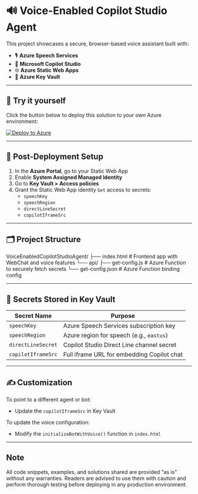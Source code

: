 # 🔊 Voice-Enabled Copilot Studio Agent

This project showcases a secure, browser-based voice assistant built with:

- 🎙️ **Azure Speech Services**
- 🤖 **Microsoft Copilot Studio**
- 🌐 **Azure Static Web Apps**
- 🔐 **Azure Key Vault**

---

## 🚀 Try it yourself

Click the button below to deploy this solution to your own Azure environment:

[![Deploy to Azure](https://aka.ms/deploytoazurebutton)](https://portal.azure.com/#create/Microsoft.Template/uri/https%3A%2F%2Fraw.githubusercontent.com%2Fgiridharchowhan%2FVoiceEnabledCopilotStudioAgent%2Fmain%2Fazuredeploy.json)

---

## 🔧 Post-Deployment Setup

1. In the **Azure Portal**, go to your Static Web App
2. Enable **System Assigned Managed Identity**
3. Go to **Key Vault > Access policies**
4. Grant the Static Web App identity `Get` access to secrets:
   - `speechKey`
   - `speechRegion`
   - `directLineSecret`
   - `copilotIframeSrc`

---

## 🗂️ Project Structure
VoiceEnabledCopilotStudioAgent/
├── index.html # Frontend app with WebChat and voice features
└── api/
├── get-config.js # Azure Function to securely fetch secrets
└── get-config.json # Azure Function binding config

---

## 🔐 Secrets Stored in Key Vault

| Secret Name         | Purpose                                   |
|---------------------|--------------------------------------------|
| `speechKey`         | Azure Speech Services subscription key     |
| `speechRegion`      | Azure region for speech (e.g., `eastus`)   |
| `directLineSecret`  | Copilot Studio Direct Line channel secret |
| `copilotIframeSrc`  | Full iframe URL for embedding Copilot chat |

---

## ✍️ Customization

To point to a different agent or bot:
- Update the `copilotIframeSrc` in Key Vault

To update the voice configuration:
- Modify the `initializeBotWithVoice()` function in `index.html`

---
## Note 
All code snippets, examples, and solutions shared are provided “as is” without any warranties. Readers are advised to use them with caution and perform thorough testing before deploying in any production environment.
